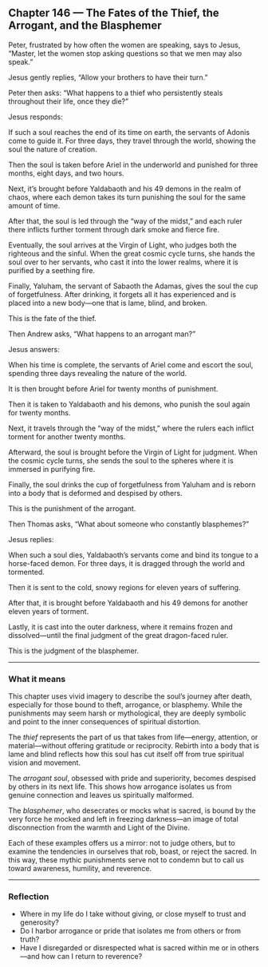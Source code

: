 ## Chapter 146 — The Fates of the Thief, the Arrogant, and the Blasphemer

Peter, frustrated by how often the women are speaking, says to Jesus,
“Master, let the women stop asking questions so that we men may also speak.”

Jesus gently replies, “Allow your brothers to have their turn.”

Peter then asks: “What happens to a thief who persistently steals throughout their life, once they die?”

Jesus responds:

If such a soul reaches the end of its time on earth, the servants of Adonis come to guide it. For three days, they travel through the world, showing the soul the nature of creation.

Then the soul is taken before Ariel in the underworld and punished for three months, eight days, and two hours.

Next, it’s brought before Yaldabaoth and his 49 demons in the realm of chaos, where each demon takes its turn punishing the soul for the same amount of time.

After that, the soul is led through the “way of the midst,” and each ruler there inflicts further torment through dark smoke and fierce fire.

Eventually, the soul arrives at the Virgin of Light, who judges both the righteous and the sinful. When the great cosmic cycle turns, she hands the soul over to her servants, who cast it into the lower realms, where it is purified by a seething fire.

Finally, Yaluham, the servant of Sabaoth the Adamas, gives the soul the cup of forgetfulness. After drinking, it forgets all it has experienced and is placed into a new body—one that is lame, blind, and broken.

This is the fate of the thief.

Then Andrew asks, “What happens to an arrogant man?”

Jesus answers:

When his time is complete, the servants of Ariel come and escort the soul, spending three days revealing the nature of the world.

It is then brought before Ariel for twenty months of punishment.

Then it is taken to Yaldabaoth and his demons, who punish the soul again for twenty months.

Next, it travels through the “way of the midst,” where the rulers each inflict torment for another twenty months.

Afterward, the soul is brought before the Virgin of Light for judgment. When the cosmic cycle turns, she sends the soul to the spheres where it is immersed in purifying fire.

Finally, the soul drinks the cup of forgetfulness from Yaluham and is reborn into a body that is deformed and despised by others.

This is the punishment of the arrogant.

Then Thomas asks, “What about someone who constantly blasphemes?”

Jesus replies:

When such a soul dies, Yaldabaoth’s servants come and bind its tongue to a horse-faced demon. For three days, it is dragged through the world and tormented.

Then it is sent to the cold, snowy regions for eleven years of suffering.

After that, it is brought before Yaldabaoth and his 49 demons for another eleven years of torment.

Lastly, it is cast into the outer darkness, where it remains frozen and dissolved—until the final judgment of the great dragon-faced ruler.

This is the judgment of the blasphemer.

---

### What it means

This chapter uses vivid imagery to describe the soul’s journey after death, especially for those bound to theft, arrogance, or blasphemy. While the punishments may seem harsh or mythological, they are deeply symbolic and point to the inner consequences of spiritual distortion.

The *thief* represents the part of us that takes from life—energy, attention, or material—without offering gratitude or reciprocity. Rebirth into a body that is lame and blind reflects how this soul has cut itself off from true spiritual vision and movement.

The *arrogant soul*, obsessed with pride and superiority, becomes despised by others in its next life. This shows how arrogance isolates us from genuine connection and leaves us spiritually malformed.

The *blasphemer*, who desecrates or mocks what is sacred, is bound by the very force he mocked and left in freezing darkness—an image of total disconnection from the warmth and Light of the Divine.

Each of these examples offers us a mirror: not to judge others, but to examine the tendencies in ourselves that rob, boast, or reject the sacred. In this way, these mythic punishments serve not to condemn but to call us toward awareness, humility, and reverence.

---

### Reflection

* Where in my life do I take without giving, or close myself to trust and generosity?
* Do I harbor arrogance or pride that isolates me from others or from truth?
* Have I disregarded or disrespected what is sacred within me or in others—and how can I return to reverence?
